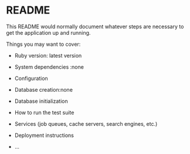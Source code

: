 # README

This README would normally document whatever steps are necessary to get the
application up and running.

Things you may want to cover:

* Ruby version: latest version

* System dependencies :none

* Configuration

* Database creation:none

* Database initialization

* How to run the test suite

* Services (job queues, cache servers, search engines, etc.)

* Deployment instructions

* ...
